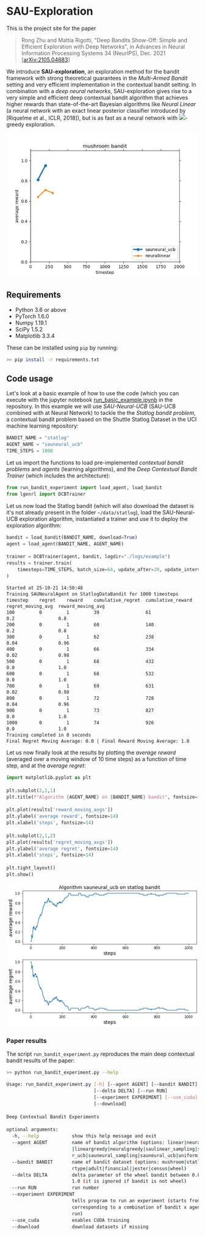 # SAU-Exploration

This is the project site for the paper
> Rong Zhu and Mattia Rigotti, "Deep Bandits Show-Off: Simple and Efficient Exploration with Deep Networks", in Advances in Neural Information Processing Systems 34 (NeurIPS), Dec. 2021 [[arXiv:2105.04683](https://arxiv.org/abs/2105.04683)]

We introduce **SAU-exploration**, an exploration method for the bandit framework with strong theoretical guarantees in the *Multi-Armed Bandit* setting and very efficient implementation in the contextual bandit setting.
In combination with a *deep neural networks*, SAU-exploration gives rise to a very simple and efficient deep contextual bandit algorithm that achieves higher rewards than state-of-the-art Bayesian algorithms like *Neural Linear* (a neural network with an exact linear posterior classifier introduced by [Riquelme et al., ICLR, 2018]), but is as fast as a neural network with <img src="https://render.githubusercontent.com/render/math?math=\epsilon">-greedy exploration.

![gif](figs/animation.gif)


## Requirements
* Python 3.6 or above
* PyTorch 1.6.0
* Numpy 1.19.1
* SciPy 1.5.2
* Matplotlib 3.3.4

These can be installed using `pip` by running:

```bash
>> pip install -r requirements.txt
```


## Code usage

Let's look at a basic example of how to use the code (which you can execute with the jupyter notebook [run_basic_example.ipynb](https://github.com/IBM/sau-explore/blob/master/run_basic_example.ipynb) in the repository.
In this example we will use *SAU-Neural-UCB* (SAU-UCB combined with at Neural Network) to tackle the the *Statlog bandit problem*, a contextual bandit problem based on the Shuttle Statlog Dataset in the UCI machine learning repository:


```python
BANDIT_NAME = "statlog"
AGENT_NAME = "sauneural_ucb"
TIME_STEPS = 1000
```

Let us import the functions to load pre-implemented *contextual bandit problems* and *agents* (learning algorithms), and the *Deep Contextual Bandit Trainer* (which includes the architecture):


```python
from run_bandit_experiment import load_agent, load_bandit
from lgenrl import DCBTrainer
```

Let us now load the Statlog bandit (which will also download the dataset is it's not already present in the folder `~/data/statlog`), load the SAU-Neural-UCB exploration algorithm, instantiated a trainer and use it to deploy the exploration algorithm:


```python
bandit = load_bandit(BANDIT_NAME, download=True)
agent = load_agent(BANDIT_NAME, AGENT_NAME)

trainer = DCBTrainer(agent, bandit, logdir="./logs/example")
results = trainer.train(
    timesteps=TIME_STEPS, batch_size=64, update_after=20, update_interval=20, train_epochs=10
)
```


    Started at 25-10-21 14:50:48
    Training SAUNeuralAgent on StatlogDataBandit for 1000 timesteps
    timestep    regret    reward    cumulative_regret  cumulative_reward  regret_moving_avg  reward_moving_avg
    100         0         1         39                 61                 0.2                0.8
    200         0         1         60                 140                0.2                0.8
    300         0         1         62                 238                0.04               0.96
    400         0         1         66                 334                0.02               0.98
    500         0         1         68                 432                0.0                1.0
    600         0         1         68                 532                0.0                1.0
    700         0         1         69                 631                0.02               0.98
    800         0         1         72                 728                0.04               0.96
    900         0         1         73                 827                0.0                1.0
    1000        0         1         74                 926                0.0                1.0
    Training completed in 0 seconds
    Final Regret Moving Average: 0.0 | Final Reward Moving Average: 1.0


Let us now finally look at the results by plotting the *average reward* (averaged over a moving window of 10 time steps) as a function of time step, and at the *average regret*:


```python
import matplotlib.pyplot as plt

plt.subplot(2,1,1)
plt.title(f"Algorithm {AGENT_NAME} on {BANDIT_NAME} bandit", fontsize=14)

plt.plot(results['reward_moving_avgs'])
plt.ylabel('average reward', fontsize=14)
plt.xlabel('steps', fontsize=14)

plt.subplot(2,1,2)
plt.plot(results['regret_moving_avgs'])
plt.ylabel('average regret', fontsize=14)
plt.xlabel('steps', fontsize=14)

plt.tight_layout()
plt.show()
```


![png](figs/run_basic_example_9_0.png)


### Paper results

The script `run_bandit_experiment.py` reproduces the main deep contextual bandit results of the paper:


```bash
>> python run_bandit_experiment.py --help
```

```bash
Usage: run_bandit_experiment.py [-h] [--agent AGENT] [--bandit BANDIT]
                                [--delta DELTA] [--run RUN]
                                [--experiment EXPERIMENT] [--use_cuda]
                                [--download]

Deep Contextual Bandit Experiments

optional arguments:
  -h, --help            show this help message and exit
  --agent AGENT         name of bandit algorithm (options: linear|neurallinear
                        |lineargreedy|neuralgreedy|saulinear_sampling|saulinea
                        r_ucb|sauneural_sampling|sauneural_ucb|uniform)
  --bandit BANDIT       name of bandit dataset (options: mushroom|statlog|cove
                        rtype|adult|financial|jester|census|wheel)
  --delta DELTA         delta parameter of the wheel bandit between 0.0 and
                        1.0 (it is ignored if bandit is not wheel)
  --run RUN             run number
  --experiment EXPERIMENT
                        tells program to run an experiment (starts from 1,
                        corresponding to a combination of bandit x agent x
                        run)
  --use_cuda            enables CUDA training
  --download            download datasets if missing
```

